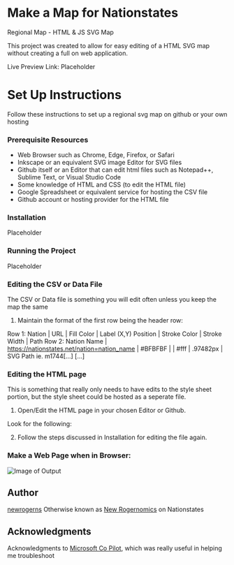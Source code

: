 # Make a Map for Nationstates
Regional Map - HTML & JS SVG Map

This project was created to allow for easy editing of a HTML SVG map without creating a full on web application.

Live Preview Link: Placeholder

# Set Up Instructions
Follow these instructions to set up a regional svg map on github or your own hosting

### Prerequisite Resources
* Web Browser such as Chrome, Edge, Firefox, or Safari
* Inkscape or an equivalent SVG image Editor for SVG files
* Github itself or an Editor that can edit html files such as Notepad++, Sublime Text, or Visual Studio Code
* Some knowledge of HTML and CSS (to edit the HTML file)
* Google Spreadsheet or equivalent service for hosting the CSV file
* Github account or hosting provider for the HTML file

### Installation
Placeholder

### Running the Project
Placeholder

### Editing the CSV or Data File

The CSV or Data file is something you will edit often unless you keep the map the same

1. Maintain the format of the first row being the header row:

Row 1: Nation      | URL                                         | Fill Color | Label (X,Y) Position | Stroke Color | Stroke Width | Path
Row 2: Nation Name | https://nationstates.net/nation=nation_name | #BFBFBF    |                      | #fff         |  .97482px    | SVG Path ie. m1744[...]
[...]

### Editing the HTML page

This is something that really only needs to have edits to the style sheet portion, but the style sheet could be hosted as a seperate file.

1. Open/Edit the HTML page in your chosen Editor or Github.

Look for the following:
    <title>Interactive SVG Map</title>
    <style>
        svg {
            width: 100%;
            height: auto;
            background-color: lightgray;
        }
        .label {
            font-size: 12px;
            font-weight: bold;
        }
    </style>

2. Follow the steps discussed in Installation for editing the file again.

### Make a Web Page when in Browser:
![Image of Output](https://github.com/newrogerns/lazmap-ns/preview/webpage-preview.PNG)

## Author
[newrogerns](https://github.com/newrogerns)
Otherwise known as [New Rogernomics](https://nationstates.net/nation=New_Rogernomics) on Nationstates

## Acknowledgments
Acknowledgments to [Microsoft Co Pilot](https://copilot.microsoft.com/), which was really useful in helping me troubleshoot
